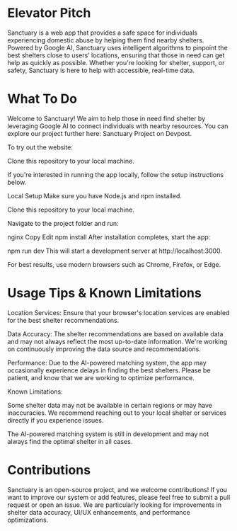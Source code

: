 # Elevator Pitch

Sanctuary is a web app that provides a safe space for individuals experiencing domestic abuse by helping them find nearby shelters. Powered by Google AI, Sanctuary uses intelligent algorithms to pinpoint the best shelters close to users’ locations, ensuring that those in need can get help as quickly as possible. Whether you're looking for shelter, support, or safety, Sanctuary is here to help with accessible, real-time data.

# What To Do
Welcome to Sanctuary! We aim to help those in need find shelter by leveraging Google AI to connect individuals with nearby resources. You can explore our project further here: Sanctuary Project on Devpost.

To try out the website:

Clone this repository to your local machine.

If you're interested in running the app locally, follow the setup instructions below.

Local Setup
Make sure you have Node.js and npm installed.

Clone this repository to your local machine.

Navigate to the project folder and run:

nginx
Copy
Edit
npm install
After installation completes, start the app:

npm run dev
This will start a development server at http://localhost:3000.

For best results, use modern browsers such as Chrome, Firefox, or Edge.

# Usage Tips & Known Limitations
Location Services: Ensure that your browser's location services are enabled for the best shelter recommendations.

Data Accuracy: The shelter recommendations are based on available data and may not always reflect the most up-to-date information. We're working on continuously improving the data source and recommendations.

Performance: Due to the AI-powered matching system, the app may occasionally experience delays in finding the best shelters. Please be patient, and know that we are working to optimize performance.

Known Limitations:

Some shelter data may not be available in certain regions or may have inaccuracies. We recommend reaching out to your local shelter or services directly if you experience issues.

The AI-powered matching system is still in development and may not always find the optimal shelter in all cases.

# Contributions
Sanctuary is an open-source project, and we welcome contributions! If you want to improve our system or add features, please feel free to submit a pull request or open an issue. We are particularly looking for improvements in shelter data accuracy, UI/UX enhancements, and performance optimizations.
